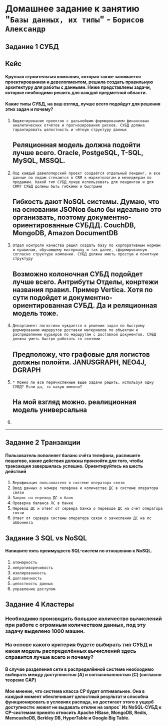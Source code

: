 # Домашнее задание к занятию "`Базы данных, их типы`" - `Борисов Александр`

## Задание 1 СУБД
## Кейс

#### Крупная строительная компания, которая также занимается проектированием и девелопментом, решила создать правильную архитектуру для работы с данными. Ниже представлены задачи, которые необходимо решить для каждой предметной области.

#### Какие типы СУБД, на ваш взгляд, лучше всего подойдут для решения этих задач и почему?


1. `Бюджетирование проектов с дальнейшим формированием финансовых аналитических отчётов и прогнозирования рисков. СУБД должна гарантировать целостность и чёткую структуру данных`
   ## Реляционная модель должна подойти лучше всего. Oracle, PostgeSQL, T-SQL, MySQL, MSSQL. 
2. `Под каждый девелоперский проект создаётся отдельный лендинг, и все данные по лидам стекаются в CRM к маркетологам и менеджерам по продажам. Какой тип СУБД лучше использовать для лендингов и для CRM? СУБД должны быть гибкими и быстрыми`
   ## Гибкость дают NoSQL системы. Думаю, что на основании JSONов было бы идеально это организвать, поэтому документно-ориентированные СУБДД. CouchDB, MongoDB, Amazon DocumentDB
3. `Отдел контроля качества решил создать базу по корпоративным нормам и правилам, обучающему материалу и так далее, сформированную согласно структуре компании. СУБД должна иметь простую и понятную структуру`
   ## Возможно колоночная СУБД подойдет лучше всего. Антрибуты Отделы, конртежи названия правил. Пример Vertica. Хотя по сути подойдет и документно-ориентированная СУБД. Да и реляционная модель тоже.
4. `Департамент логистики нуждается в решении задач по быстрому формированию маршрутов доставки материалов по объектам и распределению курьеров по маршрутам с доставкой документов. СУБД должна уметь быстро работать со связями`
   ## Предположу, что графовые для логистов должны полойти.  JANUSGRAPH, NEO4J, DGRAPH
5. `* Можно ли все перечисленные выше задачи решить, используя одну СУБД? Если да, то какую именно?`
   ## На мой взгляд можно. реалиционная модель универсальна
6. 


---

## Задание 2 Транзакции

#### Пользователь пополняет баланс счёта телефона, распишите пошагово, какие действия должны произойти для того, чтобы транзакция завершилась успешно. Ориентируйтесь на шесть действий

1. `Верификация пользователя в системе оператора связи`
2. `Ввод данных о номере телефона и количестве ДС в системе оператора связи`
3. `Запрос на перевод ДС в банк`
4. `Проверка баланса ЛС в банке`
5. `Перевод ДС и ответ от сервера банка о переводе ДС на счет оператора связи`
6. `Ответ от сервера системы оператора связи о зачислении ДС на лс аббонента`


## Задание 3 SQL vs NoSQL

#### Напишите пять преимуществ SQL-систем по отношению к NoSQL.


1. `атомарность`
2. `непротиворечивость`
3. `изолированность`
4. `долговечность`
5. `целостность данных`
6. `управление доступом`

## Задание 4 Кластеры

### Необходимо производить большое количество вычислений при работе с огромным количеством данных, под эту задачу выделено 1000 машин.

### На основе какого критерия будете выбирать тип СУБД и какая модель распределённых вычислений здесь справится лучше всего и почему?

 #### В случае разделения сети в распределённой системе необходимо выбирать между доступностью (A) и согласованностью (C) (согласно теореме CAP)

 #### Мое мнение, что система класса CP будет оптимальнее. Она в каждый момент обеспечивает целостный результат и способна функционировать в условиях распада, но достигает этого в ущерб доступности: может не выдавать отклик на запрос` Из NoSQL-СУБД к CP-системам принято относить Apache HBase, MongoDB, Redis, MemcasheDB, Berkley DB, HyperTable и Google Big Table.
 
